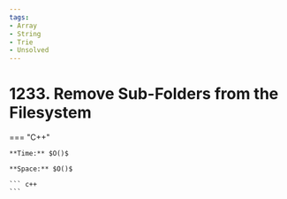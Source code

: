 ```yaml
---
tags:
- Array
- String
- Trie
- Unsolved
---
```



# 1233. Remove Sub-Folders from the Filesystem

=== "C++"

    **Time:** $O()$

    **Space:** $O()$

    ``` c++
    ```